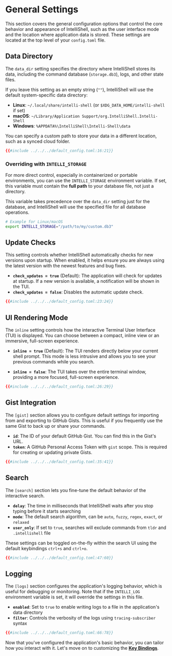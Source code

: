 # General Settings

This section covers the general configuration options that control the core behavior and appearance of IntelliShell,
such as the user interface mode and the location where application data is stored. These settings are located at the
top level of your `config.toml` file.

## Data Directory

The `data_dir` setting specifies the directory where IntelliShell stores its data, including the command database
(`storage.db3`), logs, and other state files.

If you leave this setting as an empty string (`""`), IntelliShell will use the default system-specific data directory:

- **Linux**: `~/.local/share/intelli-shell` (or `$XDG_DATA_HOME/intelli-shell` if set)
- **macOS**: `~/Library/Application Support/org.IntelliShell.Intelli-Shell`
- **Windows**: `%APPDATA%\IntelliShell\Intelli-Shell\data`

You can specify a custom path to store your data in a different location, such as a synced cloud folder.

```toml
{{#include ../../../default_config.toml:16:21}}
```

### Overriding with `INTELLI_STORAGE`

For more direct control, especially in containerized or portable environments, you can use the `INTELLI_STORAGE`
environment variable. If set, this variable must contain the **full path** to your database file, not just a
directory.

This variable takes precedence over the `data_dir` setting just for the database, and IntelliShell will use the specified
file for all database operations.

```sh
# Example for Linux/macOS
export INTELLI_STORAGE="/path/to/my/custom.db3"
```

## Update Checks

This setting controls whether IntelliShell automatically checks for new versions upon startup. When enabled, it helps
ensure you are always using the latest version with the newest features and bug fixes.

- **`check_updates = true`** (Default): The application will check for updates at startup. If a new version is
  available, a notification will be shown in the TUI.
- **`check_updates = false`**: Disables the automatic update check.

```toml
{{#include ../../../default_config.toml:23:24}}
```

## UI Rendering Mode

The `inline` setting controls how the interactive Terminal User Interface (TUI) is displayed. You can choose between
a compact, inline view or an immersive, full-screen experience.

- **`inline = true`** (Default): The TUI renders directly below your current shell prompt. This mode is less
    intrusive and allows you to see your previous commands while you search.

- **`inline = false`**: The TUI takes over the entire terminal window, providing a more focused, full-screen
    experience.

```toml
{{#include ../../../default_config.toml:26:29}}
```

## Gist Integration

The `[gist]` section allows you to configure default settings for importing from and exporting to GitHub Gists.
This is useful if you frequently use the same Gist to back up or share your commands.

- **`id`**: The ID of your default GitHub Gist. You can find this in the Gist's URL.
- **`token`**: A GitHub Personal Access Token with `gist` scope. This is required for creating or updating private
    Gists.

```toml
{{#include ../../../default_config.toml:35:41}}
```

## Search

The `[search]` section lets you fine-tune the default behavior of the interactive search.

- **`delay`**: The time in milliseconds that IntelliShell waits after you stop typing before it starts searching
- **`mode`**: The default search algorithm, can be `auto`, `fuzzy`, `regex`, `exact`, or `relaxed`
- **`user_only`**: If set to `true`, searches will exclude commands from `tldr` and `.intellishell` file

These settings can be toggled on-the-fly within the search UI using the default keybindings `ctrl+s` and `ctrl+o`.

```toml
{{#include ../../../default_config.toml:47:60}}
```

## Logging

The `[logs]` section configures the application's logging behavior, which is useful for debugging or monitoring.
Note that if the `INTELLI_LOG` environment variable is set, it will override the settings in this file.

- **`enabled`**: Set to `true` to enable writing logs to a file in the application's data directory
- **`filter`**: Controls the verbosity of the logs using `tracing-subscriber` syntax

```toml
{{#include ../../../default_config.toml:66:78}}
```

Now that you've configured the application's basic behavior, you can tailor how you interact with it. Let's move on to
customizing the [**Key Bindings**](./keybindings.md).
